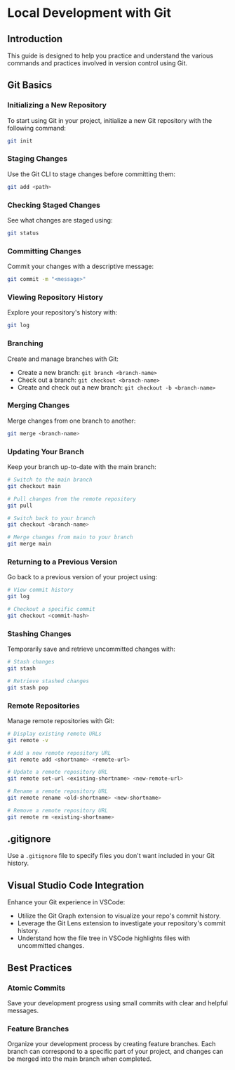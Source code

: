 # Local Development with Git

## Introduction

This guide is designed to help you practice and understand the various commands
and practices involved in version control using Git.

## Git Basics

### Initializing a New Repository

To start using Git in your project, initialize a new Git repository with the
following command:

```bash
git init
```

### Staging Changes

Use the Git CLI to stage changes before committing them:

```bash
git add <path>
```

### Checking Staged Changes

See what changes are staged using:

```bash
git status
```

### Committing Changes

Commit your changes with a descriptive message:

```bash
git commit -m "<message>"
```

### Viewing Repository History

Explore your repository's history with:

```bash
git log
```

### Branching

Create and manage branches with Git:

- Create a new branch: `git branch <branch-name>`
- Check out a branch: `git checkout <branch-name>`
- Create and check out a new branch: `git checkout -b <branch-name>`

### Merging Changes

Merge changes from one branch to another:

```bash
git merge <branch-name>
```

### Updating Your Branch

Keep your branch up-to-date with the main branch:

```bash
# Switch to the main branch
git checkout main

# Pull changes from the remote repository
git pull

# Switch back to your branch
git checkout <branch-name>

# Merge changes from main to your branch
git merge main
```

### Returning to a Previous Version

Go back to a previous version of your project using:

```bash
# View commit history
git log

# Checkout a specific commit
git checkout <commit-hash>
```

### Stashing Changes

Temporarily save and retrieve uncommitted changes with:

```bash
# Stash changes
git stash

# Retrieve stashed changes
git stash pop
```

### Remote Repositories

Manage remote repositories with Git:

```bash
# Display existing remote URLs
git remote -v

# Add a new remote repository URL
git remote add <shortname> <remote-url>

# Update a remote repository URL
git remote set-url <existing-shortname> <new-remote-url>

# Rename a remote repository URL
git remote rename <old-shortname> <new-shortname>

# Remove a remote repository URL
git remote rm <existing-shortname>
```

## .gitignore

Use a `.gitignore` file to specify files you don't want included in your Git
history.

## Visual Studio Code Integration

Enhance your Git experience in VSCode:

- Utilize the Git Graph extension to visualize your repo's commit history.
- Leverage the Git Lens extension to investigate your repository's commit
  history.
- Understand how the file tree in VSCode highlights files with uncommitted
  changes.

## Best Practices

### Atomic Commits

Save your development progress using small commits with clear and helpful
messages.

### Feature Branches

Organize your development process by creating feature branches. Each branch can
correspond to a specific part of your project, and changes can be merged into
the main branch when completed.
